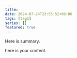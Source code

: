 ```yaml
---
title: 
date: 2024-07-24T23:55:52+08:00
tags: [tag1]
series: []
featured: true
---
```

Here is summary.

<!--more-->

here is your content.